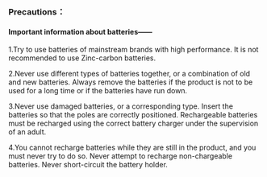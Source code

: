 ### Precautions：

#### Important information about batteries——

1.Try to use batteries of mainstream brands with high performance. It is not recommended to use Zinc-carbon batteries. 

2.Never use different types of batteries together, or a combination of old and new batteries.
 Always remove the batteries if the product is not to be used for a long time or if the batteries have run down. 

3.Never use damaged batteries, or a corresponding type. Insert the batteries so that the poles are correctly positioned. 
Rechargeable batteries must be recharged using the correct battery charger under the supervision of an adult. 

4.You cannot recharge batteries while they are still in the product, and you must never try to do so. 
Never attempt to recharge non-chargeable batteries. Never short-circuit the battery holder. 
